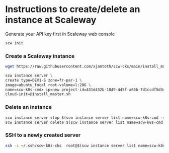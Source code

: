# Instructions to create/delete an instance at Scaleway

Generate your API key first in Scaleway web console

```bash
scw init 
```

### Create a Scaleway instance

```bash
wget https://raw.githubusercontent.com/xjantoth/scw-cks/main/install_master.sh

scw instance server \
create type=DEV1-S zone=fr-par-1 \
image=ubuntu_focal root-volume=l:20G \
name=scw-k8s-cmdx ip=new project-id=431d432b-1849-445f-a66b-7d1ccdf5d34a \
cloud-init=@install_master.sh
```

### Delete an instance

```bash
scw instance server stop $(scw instance server list name=scw-k8s-cmd -ojson | jq -r '.[].id')
scw instance server delete $(scw instance server list name=scw-k8s-cmd -ojson | jq -r '.[].id')
```


### SSH to a newly created server

```bash
ssh -i ~/.ssh/scw-k8s-cks  root@$(scw instance server list name=scw-k8s-cmd -ojson | jq -r '.[].public_ip.address')
```
